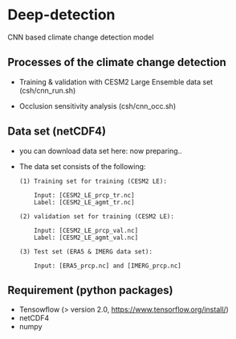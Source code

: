 # Deep-detection
CNN based climate change detection model

## Processes of the climate change detection

   - Training & validation with CESM2 Large Ensemble data set (csh/cnn_run.sh)
   
   - Occlusion sensitivity analysis (csh/cnn_occ.sh)

## Data set (netCDF4)

   -  you can download data set here: now preparing..
   
   -  The data set consists of the following:
   
   
          (1) Training set for training (CESM2 LE): 
          
              Input: [CESM2_LE_prcp_tr.nc]
              Label: [CESM2_LE_agmt_tr.nc]
       
          (2) validation set for training (CESM2 LE):
          
              Input: [CESM2_LE_prcp_val.nc]
              Label: [CESM2_LE_agmt_val.nc]
   
          (3) Test set (ERA5 & IMERG data set):
          
              Input: [ERA5_prcp.nc] and [IMERG_prcp.nc]

## Requirement (python packages)

   -  Tensowflow (> version 2.0, https://www.tensorflow.org/install/)
   -  netCDF4
   -  numpy
   
   
   
